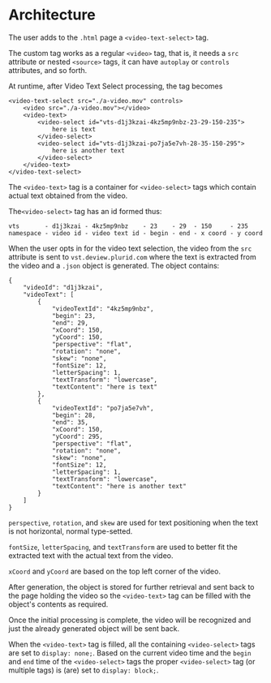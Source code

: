 <link rel="stylesheet" type="text/css" href="style.css">



# Architecture


The user adds to the `.html` page a `<video-text-select>` tag.

The custom tag works as a regular `<video>` tag, that is, it needs a `src` attribute or nested `<source>` tags, it can have `autoplay` or `controls` attributes, and so forth.

At runtime, after Video Text Select processing, the tag becomes

    <video-text-select src="./a-video.mov" controls>
        <video src="./a-video.mov"></video>
        <video-text>
            <video-select id="vts-d1j3kzai-4kz5mp9nbz-23-29-150-235">
                here is text
            </video-select>
            <video-select id="vts-d1j3kzai-po7ja5e7vh-28-35-150-295">
                here is another text
            </video-select>
        </video-text>
    </video-text-select>


The `<video-text>` tag is a container for `<video-select>` tags which contain actual text obtained from the video.

The`<video-select>` tag has an id formed thus:

    vts       - d1j3kzai - 4kz5mp9nbz    - 23    - 29  - 150     - 235
    namespace - video id - video text id - begin - end - x coord - y coord

When the user opts in for the video text selection, the video from the `src` attribute is sent to `vst.deview.plurid.com` where the text is extracted from the video and a `.json` object is generated. The object contains:

    {
        "videoId": "d1j3kzai",
        "videoText": [
            {
                "videoTextId": "4kz5mp9nbz",
                "begin": 23,
                "end": 29,
                "xCoord": 150,
                "yCoord": 150,
                "perspective": "flat",
                "rotation": "none",
                "skew": "none",
                "fontSize": 12,
                "letterSpacing": 1,
                "textTransform": "lowercase",
                "textContent": "here is text"
            },
            {
                "videoTextId": "po7ja5e7vh",
                "begin": 28,
                "end": 35,
                "xCoord": 150,
                "yCoord": 295,
                "perspective": "flat",
                "rotation": "none",
                "skew": "none",
                "fontSize": 12,
                "letterSpacing": 1,
                "textTransform": "lowercase",
                "textContent": "here is another text"
            }
        ]
    }

`perspective`, `rotation`, and `skew` are used for text positioning when the text is not horizontal, normal type-setted.

`fontSize`, `letterSpacing`, and `textTransform` are used to better fit the extracted text with the actual text from the video.

`xCoord` and `yCoord` are based on the top left corner of the video.

After generation, the object is stored for further retrieval and sent back to the page holding the video so the `<video-text>` tag can be filled with the object's contents as required.

Once the initial processing is complete, the video will be recognized and just the already generated object will be sent back.

When the `<video-text>` tag is filled, all the containing `<video-select>` tags are set to `display: none;`. Based on the current video time and the `begin` and `end` time of the `<video-select>` tags the proper `<video-select>` tag (or multiple tags) is (are) set to `display: block;`.
